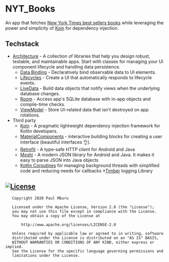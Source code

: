 # NYT_Books
 An app that fetches [New York Times best sellers books](https://developer.nytimes.com/docs/books-product/1/routes/lists/best-sellers/history.json/get) while leveraging the power and simplicity of [Koin](https://doc.insert-koin.io/#/introduction) for dependency injection.
 
## Techstack 
* [Architecture][1] - A collection of libraries that help you design robust, testable, and
  maintainable apps. Start with classes for managing your UI component lifecycle and handling data
  persistence.
  * [Data Binding][2] - Declaratively bind observable data to UI elements.
  * [Lifecycles][3] - Create a UI that automatically responds to lifecycle events.
  * [LiveData][4] - Build data objects that notify views when the underlying database changes.
  * [Room][5] - Access app's SQLite database with in-app objects and compile-time checks.
  * [ViewModel][6] - Store UI-related data that isn't destroyed on app rotations.
* Third party
  * [Koin][7] - A pragmatic lightweight dependency injection framework for Kotlin developers.
  * [MaterialComponents][12] -  interactive building blocks for creating a user interface (beautiful interfaces :ok_hand:).
  * [Retrofit][8] - A type-safe HTTP client for Android and Java
  * [Moshi][9] - A modern JSON library for Android and Java. It makes it easy to parse JSON into Java objects
  * [Kotlin Coroutines][10] for managing background threads with simplified code and reducing needs for callbacks
  *[Timber][11] logging Library

[1]: https://developer.android.com/jetpack/arch/
[2]: https://developer.android.com/topic/libraries/data-binding/
[3]: https://developer.android.com/topic/libraries/architecture/lifecycle
[4]: https://developer.android.com/topic/libraries/architecture/livedata
[5]: https://developer.android.com/topic/libraries/architecture/room
[6]: https://developer.android.com/topic/libraries/architecture/viewmodel
[7]: https://doc.insert-koin.io/#/introduction
[8]: https://square.github.io/retrofit/
[9]: https://github.com/square/moshi
[10]: https://kotlinlang.org/docs/reference/coroutines-overview.html
[11]: https://github.com/JakeWharton/timber
[12]: https://material.io/develop/android/docs/getting-started/


## [![License](https://img.shields.io/badge/License-Apache%202.0-blue.svg)](https://opensource.org/licenses/Apache-2.0)
```
   Copyright 2020 Paul Mburu

   Licensed under the Apache License, Version 2.0 (the "License");
   you may not use this file except in compliance with the License.
   You may obtain a copy of the License at

       http://www.apache.org/licenses/LICENSE-2.0

   Unless required by applicable law or agreed to in writing, software
   distributed under the License is distributed on an "AS IS" BASIS,
   WITHOUT WARRANTIES OR CONDITIONS OF ANY KIND, either express or implied.
   See the License for the specific language governing permissions and
   limitations under the License.
   ```
